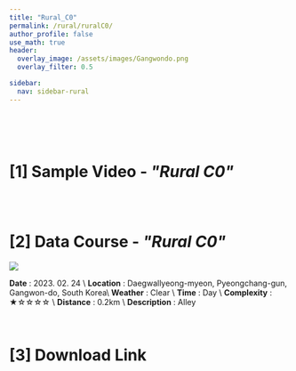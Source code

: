 ```yaml
---
title: "Rural_C0"
permalink: /rural/ruralC0/
author_profile: false
use_math: true
header:
  overlay_image: /assets/images/Gangwondo.png
  overlay_filter: 0.5

sidebar:
  nav: sidebar-rural
---
```


<br/>
<br/>
<br/>



# [1] Sample Video - *"Rural C0"*


<br/>
<br/>

# [2] Data Course - *"Rural C0"*
![ ](https://drive.google.com/uc?id=1Hw51wJ58vkLIcvpv8h-QiMsc5TSlnZ55)

**Date** : 2023. 02. 24 \\
**Location** : Daegwallyeong-myeon, Pyeongchang-gun, Gangwon-do, South Korea\\
**Weather** : Clear     \\
**Time** : Day          \\
**Complexity** : ★☆☆☆☆  \\
**Distance** : 0.2km    \\
**Description** : Alley


<br/>



# [3] Download Link



<br/>
<br/>


